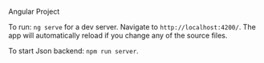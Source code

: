 Angular Project 

To run: `ng serve` for a dev server. Navigate to `http://localhost:4200/`. The app will automatically reload if you change any of the source files.

To start Json backend: `npm run server`.
